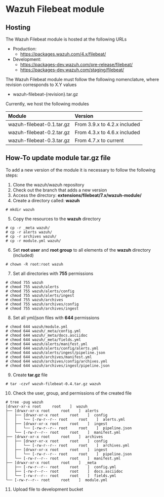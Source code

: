 # Wazuh Filebeat module

## Hosting

The Wazuh Filebeat module is hosted at the following URLs

- Production:
  - https://packages.wazuh.com/4.x/filebeat/
- Development:
  - https://packages-dev.wazuh.com/pre-release/filebeat/
  - https://packages-dev.wazuh.com/staging/filebeat/

The Wazuh Filebeat module must follow the following nomenclature, where revision corresponds to X.Y values

- wazuh-filebeat-{revision}.tar.gz

Currently, we host the following modules

|Module|Version|
|:--|:--|
|wazuh-filebeat-0.1.tar.gz|From 3.9.x to 4.2.x included|
|wazuh-filebeat-0.2.tar.gz|From 4.3.x to 4.6.x included|
|wazuh-filebeat-0.3.tar.gz|From 4.7.x to current|


## How-To update module tar.gz file

To add a new version of the module it is necessary to follow the following steps:

1. Clone the wazuh/wazuh repository
2. Check out the branch that adds a new version
3. Access the directory: **extensions/filebeat/7.x/wazuh-module/**
4. Create a directory called: **wazuh**

```
# mkdir wazuh
```

5. Copy the resources to the **wazuh** directory

```
# cp -r _meta wazuh/
# cp -r alerts wazuh/
# cp -r archives wazuh/
# cp -r module.yml wazuh/
```

6. Set **root user** and **root group** to all elements of the **wazuh** directory (included)

```
# chown -R root:root wazuh
```

7. Set all directories with **755** permissions

```
# chmod 755 wazuh
# chmod 755 wazuh/alerts
# chmod 755 wazuh/alerts/config
# chmod 755 wazuh/alerts/ingest
# chmod 755 wazuh/archives
# chmod 755 wazuh/archives/config
# chmod 755 wazuh/archives/ingest
```

8. Set all yml/json files with **644** permissions

```
# chmod 644 wazuh/module.yml
# chmod 644 wazuh/_meta/config.yml
# chmod 644 wazuh/_meta/docs.asciidoc
# chmod 644 wazuh/_meta/fields.yml
# chmod 644 wazuh/alerts/manifest.yml
# chmod 644 wazuh/alerts/config/alerts.yml
# chmod 644 wazuh/alerts/ingest/pipeline.json
# chmod 644 wazuh/archives/manifest.yml
# chmod 644 wazuh/archives/config/archives.yml
# chmod 644 wazuh/archives/ingest/pipeline.json
```

9. Create **tar.gz** file

```
# tar -czvf wazuh-filebeat-0.4.tar.gz wazuh
```

10. Check the user, group, and permissions of the created file

```
# tree -pug wazuh
[drwxr-xr-x root     root    ]  wazuh
├── [drwxr-xr-x root     root    ]  alerts
│   ├── [drwxr-xr-x root     root    ]  config
│   │   └── [-rw-r--r-- root     root    ]  alerts.yml
│   ├── [drwxr-xr-x root     root    ]  ingest
│   │   └── [-rw-r--r-- root     root    ]  pipeline.json
│   └── [-rw-r--r-- root     root    ]  manifest.yml
├── [drwxr-xr-x root     root    ]  archives
│   ├── [drwxr-xr-x root     root    ]  config
│   │   └── [-rw-r--r-- root     root    ]  archives.yml
│   ├── [drwxr-xr-x root     root    ]  ingest
│   │   └── [-rw-r--r-- root     root    ]  pipeline.json
│   └── [-rw-r--r-- root     root    ]  manifest.yml
├── [drwxr-xr-x root     root    ]  _meta
│   ├── [-rw-r--r-- root     root    ]  config.yml
│   ├── [-rw-r--r-- root     root    ]  docs.asciidoc
│   └── [-rw-r--r-- root     root    ]  fields.yml
└── [-rw-r--r-- root     root    ]  module.yml
```

11. Upload file to development bucket

